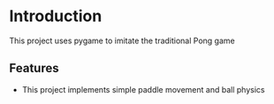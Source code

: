 # Introduction

This project uses pygame to imitate the traditional Pong game

## Features

- This project implements simple paddle movement and ball physics